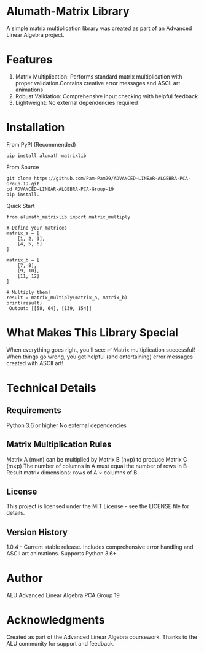 # Alumath-Matrix Library
A simple matrix multiplication library was created as part of an Advanced Linear Algebra project.

# Features
1. Matrix Multiplication: Performs standard matrix multiplication with proper validation.Contains creative error messages and ASCII art animations
2. Robust Validation: Comprehensive input checking with helpful feedback
3. Lightweight: No external dependencies required

# Installation
From PyPI (Recommended)
```
pip install alumath-matrixlib
```

From Source
```
git clone https://github.com/Pam-Pam29/ADVANCED-LINEAR-ALGEBRA-PCA-Group-19.git
cd ADVANCED-LINEAR-ALGEBRA-PCA-Group-19
pip install.
```

Quick Start
```
from alumath_matrixlib import matrix_multiply

# Define your matrices
matrix_a = [
    [1, 2, 3],
    [4, 5, 6]
]

matrix_b = [
    [7, 8],
    [9, 10],
    [11, 12]
]

# Multiply them!
result = matrix_multiply(matrix_a, matrix_b)
print(result)
 Output: [[58, 64], [139, 154]]
```

# What Makes This Library Special
When everything goes right, you'll see:
✅ Matrix multiplication successful!
When things go wrong, you get helpful (and entertaining) error messages created with ASCII art!

# Technical Details
## Requirements

Python 3.6 or higher
No external dependencies

## Matrix Multiplication Rules

Matrix A (m×n) can be multiplied by Matrix B (n×p) to produce Matrix C (m×p)
The number of columns in A must equal the number of rows in B
Result matrix dimensions: rows of A × columns of B

## License
This project is licensed under the MIT License - see the LICENSE file for details.

## Version History

1.0.4 - Current stable release.
Includes comprehensive error handling and ASCII art animations.
Supports Python 3.6+.

# Author
ALU Advanced Linear Algebra PCA Group 19

# Acknowledgments
Created as part of the Advanced Linear Algebra coursework.
Thanks to the ALU community for support and feedback.


